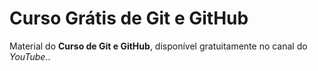 # Curso Grátis de Git e GitHub
Material do **Curso de Git e GitHub**, disponível gratuitamente no canal do *YouTube*..
